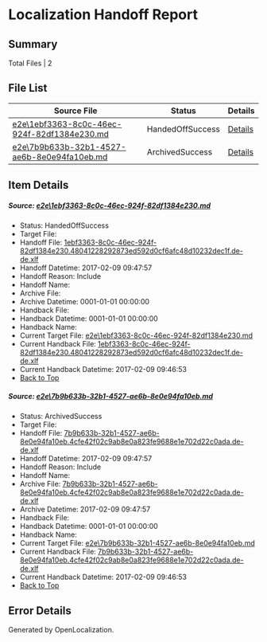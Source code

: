 # <a name='report-top'></a> Localization Handoff Report

## Summary
 Total Files | 2

## File List
 Source File | Status | Details 
 ----------- | ------ | ------- 
 [e2e\1ebf3363-8c0c-46ec-924f-82df1384e230.md](https://github.com/OpenLocalizationTestOrg/ol-test0/blob/9e6ab2b43cf3af615694cae559b00bc4a1091a06/e2e/1ebf3363-8c0c-46ec-924f-82df1384e230.md) | HandedOffSuccess | [Details](#19fe8c5edf293fffb99d911e83863042ea5ca9fc1)
 [e2e\7b9b633b-32b1-4527-ae6b-8e0e94fa10eb.md](https://github.com/OpenLocalizationTestOrg/ol-test0/blob/9e6ab2b43cf3af615694cae559b00bc4a1091a06/e2e/7b9b633b-32b1-4527-ae6b-8e0e94fa10eb.md) | ArchivedSuccess | [Details](#59fdd315d8111796d3a64ece26a10c1f73667f892)

## Item Details
##### <a name='19fe8c5edf293fffb99d911e83863042ea5ca9fc1'></a> Source: [e2e\1ebf3363-8c0c-46ec-924f-82df1384e230.md](https://github.com/OpenLocalizationTestOrg/ol-test0/blob/9e6ab2b43cf3af615694cae559b00bc4a1091a06/e2e/1ebf3363-8c0c-46ec-924f-82df1384e230.md)
* Status: HandedOffSuccess
* Target File: 
* Handoff File: [1ebf3363-8c0c-46ec-924f-82df1384e230.48041228292873ed592d0cf6afc48d10232dec1f.de-de.xlf](https://github.com/OpenLocalizationTestOrg/ol-test0-handoff/blob/6781e5dfaf0e32e3016002c773e0437073637e6e/ol-handoff/OpenLocalizationTestOrg/ol-test0-dede/shujia/ht/1ebf3363-8c0c-46ec-924f-82df1384e230.48041228292873ed592d0cf6afc48d10232dec1f.de-de.xlf)
* Handoff Datetime: 2017-02-09 09:47:57
* Handoff Reason: Include
* Handoff Name: 
* Archive File: 
* Archive Datetime: 0001-01-01 00:00:00
* Handback File: 
* Handback Datetime: 0001-01-01 00:00:00
* Handback Name: 
* Current Target File: [e2e\1ebf3363-8c0c-46ec-924f-82df1384e230.md](https://github.com/OpenLocalizationTestOrg/ol-test0-dede/blob/f1046199d88eb45c9499654fab3445121f894b73/e2e/1ebf3363-8c0c-46ec-924f-82df1384e230.md)
* Current Handback File: [1ebf3363-8c0c-46ec-924f-82df1384e230.48041228292873ed592d0cf6afc48d10232dec1f.de-de.xlf](https://github.com/OpenLocalizationTestOrg/ol-test0-handback/blob/4c3d21d6b14383ff3c4124bde1e6a0106577a62b/ol-handback/OpenLocalizationTestOrg/ol-test0-dede/shujia/ht/1ebf3363-8c0c-46ec-924f-82df1384e230.48041228292873ed592d0cf6afc48d10232dec1f.de-de.xlf)
* Current Handback Datetime: 2017-02-09 09:46:53
* [Back to Top](#report-top)

##### <a name='59fdd315d8111796d3a64ece26a10c1f73667f892'></a> Source: [e2e\7b9b633b-32b1-4527-ae6b-8e0e94fa10eb.md](https://github.com/OpenLocalizationTestOrg/ol-test0/blob/9e6ab2b43cf3af615694cae559b00bc4a1091a06/e2e/7b9b633b-32b1-4527-ae6b-8e0e94fa10eb.md)
* Status: ArchivedSuccess
* Target File: 
* Handoff File: [7b9b633b-32b1-4527-ae6b-8e0e94fa10eb.4cfe42f02c9ab8e0a823fe9688e1e702d22c0ada.de-de.xlf](https://github.com/OpenLocalizationTestOrg/ol-test0-handoff/blob/6781e5dfaf0e32e3016002c773e0437073637e6e/ol-handoff/OpenLocalizationTestOrg/ol-test0-dede/shujia/ht/7b9b633b-32b1-4527-ae6b-8e0e94fa10eb.4cfe42f02c9ab8e0a823fe9688e1e702d22c0ada.de-de.xlf)
* Handoff Datetime: 2017-02-09 09:47:57
* Handoff Reason: Include
* Handoff Name: 
* Archive File: [7b9b633b-32b1-4527-ae6b-8e0e94fa10eb.4cfe42f02c9ab8e0a823fe9688e1e702d22c0ada.de-de.xlf](https://github.com/OpenLocalizationTestOrg/ol-test0-handoff/blob/b2cfeb11870b5e6fb65984dc56fe4ab4940bf0c2/ol-archive/OpenLocalizationTestOrg/ol-test0-dede/shujia/ht/7b9b633b-32b1-4527-ae6b-8e0e94fa10eb.4cfe42f02c9ab8e0a823fe9688e1e702d22c0ada.de-de.xlf)
* Archive Datetime: 2017-02-09 09:47:57
* Handback File: 
* Handback Datetime: 0001-01-01 00:00:00
* Handback Name: 
* Current Target File: [e2e\7b9b633b-32b1-4527-ae6b-8e0e94fa10eb.md](https://github.com/OpenLocalizationTestOrg/ol-test0-dede/blob/f1046199d88eb45c9499654fab3445121f894b73/e2e/7b9b633b-32b1-4527-ae6b-8e0e94fa10eb.md)
* Current Handback File: [7b9b633b-32b1-4527-ae6b-8e0e94fa10eb.4cfe42f02c9ab8e0a823fe9688e1e702d22c0ada.de-de.xlf](https://github.com/OpenLocalizationTestOrg/ol-test0-handback/blob/4c3d21d6b14383ff3c4124bde1e6a0106577a62b/ol-handback/OpenLocalizationTestOrg/ol-test0-dede/shujia/ht/7b9b633b-32b1-4527-ae6b-8e0e94fa10eb.4cfe42f02c9ab8e0a823fe9688e1e702d22c0ada.de-de.xlf)
* Current Handback Datetime: 2017-02-09 09:46:53
* [Back to Top](#report-top)


## Error Details

Generated by OpenLocalization.

